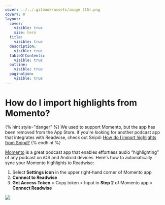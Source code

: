 ```yaml
---
cover: ../../.gitbook/assets/image (15).png
coverY: 0
layout:
  cover:
    visible: true
    size: hero
  title:
    visible: true
  description:
    visible: true
  tableOfContents:
    visible: true
  outline:
    visible: true
  pagination:
    visible: true
---
```


# How do I import highlights from Momento?

{% hint style="danger" %}
We used to support Momento, but the app has been removed from the App Store. If you're looking for another podcast app that integrates with Readwise, check out Snipd: [How do I import highlights from Snipd?](https://help.readwise.io/article/131-how-do-i-import-highlights-from-snipd)
{% endhint %}

[Momento](https://momento.fm/) is a great podcast app that enables effortless audio “highlighting” of any podcast on iOS and Android devices. Here's how to automatically sync your Momento highlights to Readwise:

1. Select **Settings icon** in the upper right-hand corner of Momento app
2. **Connect to Readwise**
3. **Get Access Token** > Copy token > Input in **Step 2** of Momento app > **Connect Readwise**

![](https://d33v4339jhl8k0.cloudfront.net/docs/assets/5eb8cc86042863474d1a75fd/images/613f79386c65aa15b87d9be3/file-uNN5vC29DM.gif)

